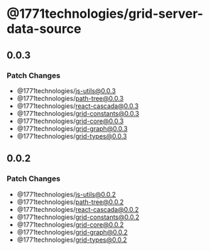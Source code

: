 # @1771technologies/grid-server-data-source

## 0.0.3

### Patch Changes

- @1771technologies/js-utils@0.0.3
- @1771technologies/path-tree@0.0.3
- @1771technologies/react-cascada@0.0.3
- @1771technologies/grid-constants@0.0.3
- @1771technologies/grid-core@0.0.3
- @1771technologies/grid-graph@0.0.3
- @1771technologies/grid-types@0.0.3

## 0.0.2

### Patch Changes

- @1771technologies/js-utils@0.0.2
- @1771technologies/path-tree@0.0.2
- @1771technologies/react-cascada@0.0.2
- @1771technologies/grid-constants@0.0.2
- @1771technologies/grid-core@0.0.2
- @1771technologies/grid-graph@0.0.2
- @1771technologies/grid-types@0.0.2
